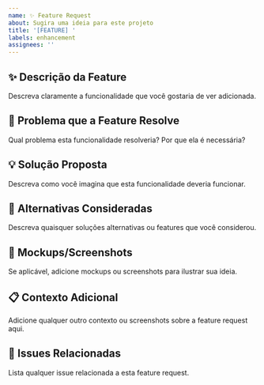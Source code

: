 ```yaml
---
name: ✨ Feature Request
about: Sugira uma ideia para este projeto
title: '[FEATURE] '
labels: enhancement
assignees: ''
---
```


## ✨ Descrição da Feature
Descreva claramente a funcionalidade que você gostaria de ver adicionada.

## 🎯 Problema que a Feature Resolve
Qual problema esta funcionalidade resolveria? Por que ela é necessária?

## 💡 Solução Proposta
Descreva como você imagina que esta funcionalidade deveria funcionar.

## 🔄 Alternativas Consideradas
Descreva quaisquer soluções alternativas ou features que você considerou.

## 📸 Mockups/Screenshots
Se aplicável, adicione mockups ou screenshots para ilustrar sua ideia.

## 📋 Contexto Adicional
Adicione qualquer outro contexto ou screenshots sobre a feature request aqui.

## 🔗 Issues Relacionadas
Lista qualquer issue relacionada a esta feature request.